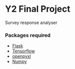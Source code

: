 # Y2 Final Project
Survey response analyser

### Packages required

+ [Flask](https://flask.palletsprojects.com/en/1.1.x/installation/)
+ [Tensorflow](https://www.tensorflow.org/install)
+ [openpyxl](https://openpyxl.readthedocs.io/en/stable/#installation)
+ [Numpy](https://numpy.org/)
